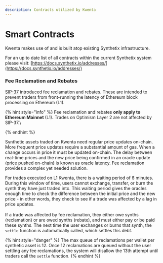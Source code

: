 ```yaml
---
description: Contracts utilized by Kwenta
---
```


# Smart Contracts

Kwenta makes use of and is built atop existing Synthetix infrastructure.

For an up to date list of all contracts within the current Synthetix system please visit: [https://docs.synthetix.io/addresses/](https://docs.synthetix.io/addresses/)

### Fee Reclamation and Rebates

[SIP-37](https://sips.synthetix.io/sips/sip-37) introduced fee reclamation and rebates. These are intended to prevent traders from front-running the latency of Ethereum block processing on Ethereum (L1).&#x20;

{% hint style="info" %}
Fee reclamation and rebates **only apply to Ethereum Mainnet** (L1). Trades on Optimism Layer 2 are not affected by SIP-37.\

{% endhint %}

Synthetic assets traded on Kwenta need regular price updates on-chain. More frequent price updates require a substantial amount of gas. When a change occurs in price it must be updated on-chain. The delay between real-time prices and the new price being confirmed in an oracle update (price pushed on-chain) is known as oracle latency. Fee reclamation provides a complex yet needed solution.

For trades executed on L1 Kwenta, there is a waiting period of 6 minutes. During this window of time, users cannot exchange, transfer, or burn the synth they have just traded into. This waiting period gives the oracles enough time to check the difference between the initial price and the new price - in other words, they check to see if a trade was affected by a lag in price updates.\
\
If a trade was affected by fee reclamation, they either owe synths (reclamation) or are owed synths (rebate), and must either pay or be paid these synths. The next time the user exchanges or burns that synth, the `settle` function is automatically called, which settles this debt.&#x20;

{% hint style="danger" %}
The max queue of reclamations per wallet per synthetic asset is 12. Once 12 reclamations are queued without the user settling any fee reclamations, the system will disallow the 13th attempt until traders call the `settle` function.
{% endhint %}
